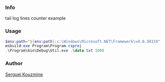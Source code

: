 ### Info

 tail log lines counter example

### Usage

```powershell
$env:path="${env:path};c:\Windows\Microsoft.NET\Framework\v4.0.30319"
msbuild.exe Program\Program.csproj
.\Program\bin\Debug\Util.exe .\data.txt 1000
```

### Author
[Serguei Kouzmine](kouzmine_serguei@yahoo.com)